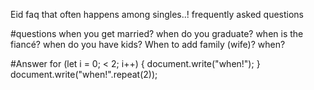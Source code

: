 Eid faq that often happens among singles..!
frequently asked questions

#questions
when you get married?
when do you graduate?
when is the fiancé?
when do you have kids?
When to add family (wife)?
when?

#Answer
for (let i = 0; < 2; i++) {
document.write("when!");
}
document.write("when!".repeat(2));
